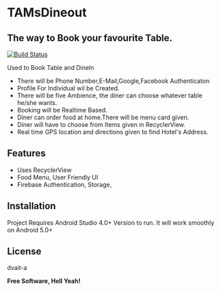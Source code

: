 # TAMsDineout
## The way to Book your favourite Table.



[![Build Status](https://travis-ci.org/joemccann/dillinger.svg?branch=master)](https://travis-ci.org/joemccann/dillinger)


Used to Book Table and DineIn

- There will be Phone Number,E-Mail,Google,Facebook Authenticaton
- Profile For Individual wil be Created.
- There will be five Ambience, the diner can choose whatever table he/she wants.
- Booking will be Realtime Based.
- Diner can order food at home.There will be menu card given.
- Diner will have to choose from Items given in RecyclerView.
- Real time GPS location and directions given to find Hotel's Address.


## Features

- Uses RecyclerView
- Food Menu, User Friendly UI
- Firebase Authentication, Storage,



## Installation

Project Requires Android Studio 4.0+ Version to run.
It will work smoothly on Android 5.0+



## License

dvait-a

**Free Software, Hell Yeah!**


